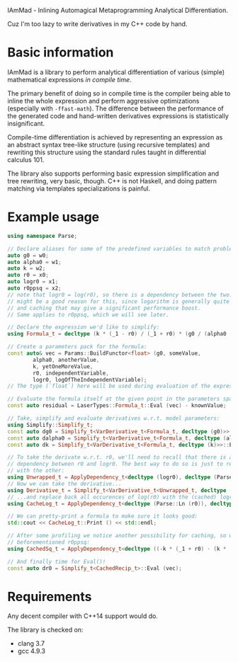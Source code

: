 IAmMad - Inlining Automagical Metaprogramming Analytical Differentiation.

Cuz I'm too lazy to write derivatives in my C++ code by hand.

# Basic information

IAmMad is a library to perform analytical differentiation of various (simple)
mathematical expressions _in compile time_.

The primary benefit of doing so in compile time is the compiler being able to
inline the whole expression and perform aggressive optimizations (especially
with `-ffast-math`). The difference between the performance of the generated
code and hand-written derivatives expressions is statistically insignificant.

Compile-time differentiation is achieved by representing an expression as an
abstract syntax tree-like structure (using recursive templates) and rewriting
this structure using the standard rules taught in differential calculus 101.

The library also supports performing basic expression simplification and tree
rewriting, very basic, though. C++ is not Haskell, and doing pattern matching
via templates specializations is painful.

# Example usage

```c++
using namespace Parse;

// Declare aliases for some of the predefined variables to match problem domain:
auto g0 = w0;
auto alpha0 = w1;
auto k = w2;
auto r0 = x0;
auto logr0 = x1;
auto r0ppsq = x2;
// note that logr0 = log(r0), so there is a dependency between the two. There
// might be a good reason for this, since logarithm is generally quite expensive,
// and caching that may give a significant performance boost.
// Same applies to r0ppsq, which we will see later.

// Declare the expression we'd like to simplify:
using Formula_t = decltype (k * (_1 - r0) / (_1 + r0) * (g0 / (alpha0 - logr0 / Num<300>) - _1));

// Create a parameters pack for the formula:
const auto& vec = Params::BuildFunctor<float> (g0, someValue,
		alpha0, anotherValue,
		k, yetOneMoreValue,
		r0, independentVariable,
		logr0, logOfTheIndependentVariable);
// The type (`float`) here will be used during evaluation of the expressions.

// Evaluate the formula itself at the given point in the parameters space:
const auto residual = LaserTypes::Formula_t::Eval (vec) - knownValue;

// Take, simplify and evaluate derivatives w.r.t. model parameters:
using Simplify::Simplify_t;
const auto dg0 = Simplify_t<VarDerivative_t<Formula_t, decltype (g0)>>::Eval (vec);
const auto dalpha0 = Simplify_t<VarDerivative_t<Formula_t, decltype (alpha0)>>::Eval (vec);
const auto dk = Simplify_t<VarDerivative_t<Formula_t, decltype (k)>>::Eval (vec);

// To take the derivate w.r.t. r0, we'll need to recall that there is a
// dependency between r0 and logr0. The best way to do so is just to replace one
// with the other:
using Unwrapped_t = ApplyDependency_t<decltype (logr0), decltype (Parse::Ln (r0)), Formula_t>;
// Now we can take the derivative...
using Derivative_t = Simplify_t<VarDerivative_t<Unwrapped_t, decltype (r0)>>;
// ...and replace back all occurences of log(r0) with the (cached) logr0 variable.
using CacheLog_t = ApplyDependency_t<decltype (Parse::Ln (r0)), decltype (logr0), Derivative_t>;

// We can pretty-print a formula to make sure it looks good:
std::cout << CacheLog_t::Print () << std::endl;

// After some profiling we notice another possibility for caching, so we use the
// beforementioned r0ppsq:
using CachedSq_t = ApplyDependency_t<decltype ((-k * (_1 + r0) - (k * (_1 - r0))) / ((_1 + r0) * (_1 + r0))), decltype (k * r0ppsq), CacheLog_t>;

// And finally time for Eval()!
const auto dr0 = Simplify_t<CachedRecip_t>::Eval (vec);
```

# Requirements

Any decent compiler with C++14 support would do.

The library is checked on:
* clang 3.7
* gcc 4.9.3
